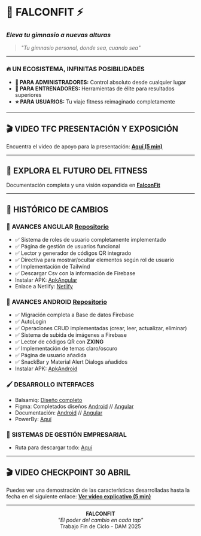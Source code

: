 # 🦅 **FALCONFIT** ⚡
### *Eleva tu gimnasio a nuevas alturas*

> *"Tu gimnasio personal, donde sea, cuando sea"*

---

### 🔥 **UN ECOSISTEMA, INFINITAS POSIBILIDADES**

* **👑 PARA ADMINISTRADORES:** Control absoluto desde cualquier lugar
* **💪 PARA ENTRENADORES:** Herramientas de élite para resultados superiores
* **⭐ PARA USUARIOS:** Tu viaje fitness reimaginado completamente

---

## 🎬 **VIDEO TFC PRESENTACIÓN Y EXPOSICIÓN**
Encuentra el video de apoyo para la presentación:
[**Aquí (5 min)**](https://www.youtube.com/watch?v=Hg06Exp9-sc&ab_channel=FalconMiguel)

---

## 🔮 **EXPLORA EL FUTURO DEL FITNESS**

Documentación completa y una visión expandida en [**FalconFit**](https://spot-blender-599.notion.site/FalconFit-Anteproyecto-1c709765661b80608fd1ce0dc778cafa)

---

## 📝 **HISTÓRICO DE CAMBIOS**

### 🔄 **AVANCES ANGULAR [Repositorio](https://github.com/miguelfalcon04/FalconFitAdmin.git)**
* ✅ Sistema de roles de usuario completamente implementado
* ✅ Página de gestión de usuarios funcional
* ✅ Lector y generador de códigos QR integrado
* ✅ Directiva para mostrar/ocultar elementos según rol de usuario
* ✅ Implementación de Tailwind
* ✅ Descargar Csv con la información de Firebase
* Instalar APK: [ApkAngular](https://github.com/miguelfalcon04/FalconFitAdmin/releases/tag/ApkAngular)
* Enlace a Netlify: [Netlify](https://falconfit.netlify.app/home) 

### 📱 **AVANCES ANDROID [Repositorio](https://github.com/miguelfalcon04/FalconFitUser.git)**
* ✅ Migración completa a Base de datos Firebase
* ✅ AutoLogin
* ✅ Operaciones CRUD implementadas (crear, leer, actualizar, eliminar)
* ✅ Sistema de subida de imágenes a Firebase
* ✅ Lector de códigos QR con **ZXING**
* ✅ Implementación de temas claro/oscuro
* ✅ Página de usuario añadida
* ✅ SnackBar y Material Alert Dialogs añadidos
* Instalar APK: [ApkAndroid](https://github.com/miguelfalcon04/FalconFitUser/releases/tag/ApkAndroid)

### 🖌️​ **DESARROLLO INTERFACES**
* Balsamiq: [Diseño completo](https://balsamiq.cloud/snk8fg2/pc4umak)
* Figma: Completados diseños [Android](https://www.figma.com/design/jeiDzvB3joKAijR7Z2zsdl/FalconFit?node-id=0-1&t=vNwrTXm0sRhH0E0s-1) //
         [Angular](https://www.figma.com/design/jeiDzvB3joKAijR7Z2zsdl/FalconFit?node-id=23-5186&t=EbaDqhcBuplTDkhU-1)
* Documentación: [Android](https://github.com/miguelfalcon04/FalconFitUser/releases/tag/Dokka_Documentation) // [Angular](https://github.com/miguelfalcon04/FalconFitAdmin/releases/tag/docs-v1.0.0)
* PowerBy: [Aquí](https://github.com/FalconFit/.github/releases/tag/PowerBy)

### 🤖 **SISTEMAS DE GESTIÓN EMPRESARIAL**
* Ruta para descargar todo: [Aquí](https://github.com/FalconFit/.github/releases/tag/PandasPython)
---

## 🎬 **VIDEO CHECKPOINT 30 ABRIL**
Puedes ver una demostración de las características desarrolladas hasta la fecha en el siguiente enlace:
[**Ver vídeo explicativo (5 min)**](https://vimeo.com/1080380028/7464844450?share=copy)

---

<p align="center">
<b>FALCONFIT</b><br>
<i>"El poder del cambio en cada tap"</i><br>
Trabajo Fin de Ciclo - DAM 2025
</p
